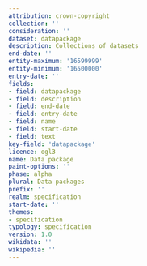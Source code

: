 ```yaml
---
attribution: crown-copyright
collection: ''
consideration: ''
dataset: datapackage
description: Collections of datasets
end-date: ''
entity-maximum: '16599999'
entity-minimum: '16500000'
entry-date: ''
fields:
- field: datapackage
- field: description
- field: end-date
- field: entry-date
- field: name
- field: start-date
- field: text
key-field: 'datapackage'
licence: ogl3
name: Data package
paint-options: ''
phase: alpha
plural: Data packages
prefix: ''
realm: specification
start-date: ''
themes:
- specification
typology: specification
version: 1.0
wikidata: ''
wikipedia: ''
---
```

